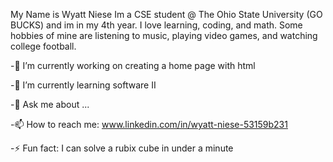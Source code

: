 
My Name is Wyatt Niese Im a CSE student @ The Ohio State University (GO BUCKS) and im in my 4th year. I love learning, coding, and math. Some hobbies of mine are listening to music, playing video games, and watching college football.

-🔭 I’m currently working on creating a home page with html

-🌱 I’m currently learning software II

-💬 Ask me about ...

-📫 How to reach me: www.linkedin.com/in/wyatt-niese-53159b231

-⚡ Fun fact: I can solve a rubix cube in under a minute
